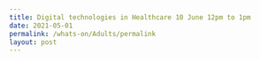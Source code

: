 ```yaml
---
title: Digital technologies in Healthcare 10 June 12pm to 1pm
date: 2021-05-01
permalink: /whats-on/Adults/permalink
layout: post
---
```

